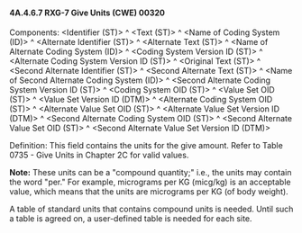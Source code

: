 #### 4A.4.6.7 RXG-7 Give Units (CWE) 00320

Components: &lt;Identifier (ST)> ^ &lt;Text (ST)> ^ &lt;Name of Coding System (ID)> ^ &lt;Alternate Identifier (ST)> ^ &lt;Alternate Text (ST)> ^ &lt;Name of Alternate Coding System (ID)> ^ &lt;Coding System Version ID (ST)> ^ &lt;Alternate Coding System Version ID (ST)> ^ &lt;Original Text (ST)> ^ &lt;Second Alternate Identifier (ST)> ^ &lt;Second Alternate Text (ST)> ^ &lt;Name of Second Alternate Coding System (ID)> ^ &lt;Second Alternate Coding System Version ID (ST)> ^ &lt;Coding System OID (ST)> ^ &lt;Value Set OID (ST)> ^ &lt;Value Set Version ID (DTM)> ^ &lt;Alternate Coding System OID (ST)> ^ &lt;Alternate Value Set OID (ST)> ^ &lt;Alternate Value Set Version ID (DTM)> ^ &lt;Second Alternate Coding System OID (ST)> ^ &lt;Second Alternate Value Set OID (ST)> ^ &lt;Second Alternate Value Set Version ID (DTM)>

Definition: This field contains the units for the give amount. Refer to Table 0735 - Give Units in Chapter 2C for valid values.

**Note:** These units can be a "compound quantity;" i.e., the units may contain the word "per." For example, micrograms per KG (micg/kg) is an acceptable value, which means that the units are micrograms per KG (of body weight).

A table of standard units that contains compound units is needed. Until such a table is agreed on, a user-defined table is needed for each site.
